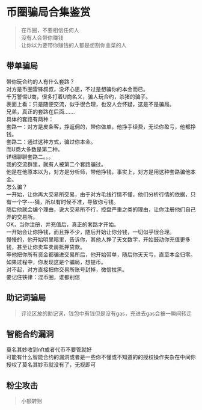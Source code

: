 # 币圈骗局合集鉴赏
> 在币圈，不要相信任何人  
> 没有人会带你赚钱  
> 让你以为要带你赚钱的人都是想割你韭菜的人  
> 
## 带单骗局
带你玩合约的人有什么套路？   
对方是币圈雷锋叔叔，没坏心思，不过是想骗你的本金而已。  
千万警惕U商，很多打着U商名义，骗人玩合约，杀猪的骗子。  
表面上看：只是随便交流，似乎很合理，也没人会怀疑，这是不是骗局。  
兄弟，真正的套路在后面.......  
具体的套路有两种：  
套路一：对方是皮条客，挣返佣的，带你做单，他挣手续费，无论你盈亏，他都挣钱。  
套路二：通过这种方式，骗过你本金。  
而U商大多数是第二种。  
详细聊聊套路二。。。  
我的交流群里，就有人被第二个套路骗过。  
他是在他原本以为，对方是分析师，带他挣钱，事实上，对方是用这种套路骗他本金。  
怎么骗？  
一开始，让你再大交易所交易，由于对方毛线行情不懂，他们分析行情的依据，只有一个字---猜，所以有时候不准，导致你亏钱。  
随后他就会编个理由，说大交易所不行，控盘严重之类的理由，让你注册他们自己弄的交易所。  
OK，当你注册，并充值后，真正的套路才开始。  
一开始会让你挣钱，而且挣不少，随后开始让你分钱，一切似乎很合理。  
慢慢的，他开始明里暗里，告诉你，其他人挣了天文数字，开始鼓动你充值更多钱，甚至让你卖车卖房抵押贷款。  
等他把你所有资金都骗进交易所后，他开始带单，随后你天天亏，直至本金归零。  
如果过程中，你发现这是个骗局，想提币。  
对不起，对方直接把你交易所账号封掉，微信拉黑。  
要记住铁律：混币圈，谁都别信  

## 助记词骗局
> 评论区放的助记词，钱包中有钱但是没有gas，充进去gas会被一瞬间转走

## 智能合约漏洞
莫名其妙收到nft或者代币不要管就好  
可能有什么智能合约的漏洞或者是一些你不懂或不知道的的授权操作夹杂在中间你授权了莫名其妙币就没有了，无视即可

## 粉尘攻击
> 小额转账